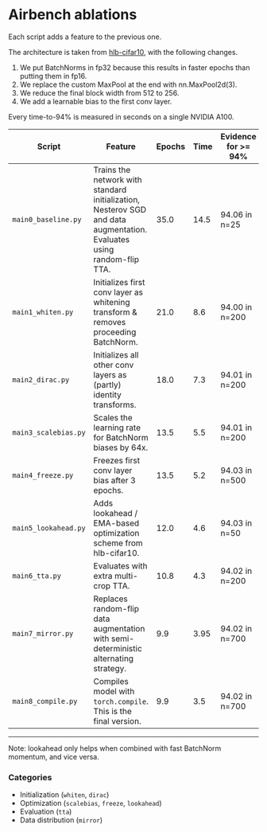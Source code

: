 # Airbench ablations

Each script adds a feature to the previous one.

The architecture is taken from [hlb-cifar10](https://github.com/tysam-code/hlb-CIFAR10), with the following changes.
1. We put BatchNorms in fp32 because this results in faster epochs than putting them in fp16.
2. We replace the custom MaxPool at the end with nn.MaxPool2d(3).
3. We reduce the final block width from 512 to 256.
4. We add a learnable bias to the first conv layer.

Every time-to-94% is measured in seconds on a single NVIDIA A100.

| Script | Feature | Epochs | Time | Evidence for >= 94% |
| - | - | - | - | - |
| `main0_baseline.py` | Trains the network with standard initialization, Nesterov SGD and data augmentation. Evaluates using random-flip TTA. | 35.0 | 14.5 | 94.06 in n=25 |
| `main1_whiten.py` | Initializes first conv layer as whitening transform & removes proceeding BatchNorm. | 21.0 | 8.6 | 94.00 in n=200 |
| `main2_dirac.py` | Initializes all other conv layers as (partly) identity transforms. | 18.0 | 7.3 | 94.01 in n=200 |
| `main3_scalebias.py` | Scales the learning rate for BatchNorm biases by 64x. | 13.5 | 5.5 | 94.01 in n=200 |
| `main4_freeze.py` | Freezes first conv layer bias after 3 epochs. | 13.5 | 5.2 | 94.03 in n=500 |
| `main5_lookahead.py` | Adds lookahead / EMA-based optimization scheme from hlb-cifar10. | 12.0 | 4.6 | 94.03 in n=50 |
| `main6_tta.py` | Evaluates with extra multi-crop TTA. | 10.8 | 4.3 | 94.02 in n=200 |
| `main7_mirror.py` | Replaces random-flip data augmentation with semi-deterministic alternating strategy. | 9.9 | 3.95 | 94.02 in n=700 |
| `main8_compile.py` | Compiles model with `torch.compile`. This is the final version. | 9.9 | 3.5 | 94.02 in n=700 |

---
Note: lookahead only helps when combined with fast BatchNorm momentum, and vice versa.

### Categories
* Initialization (`whiten`, `dirac`)
* Optimization (`scalebias`, `freeze`, `lookahead`)
* Evaluation (`tta`)
* Data distribution (`mirror`)

